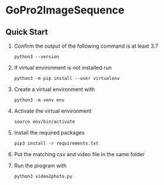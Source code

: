 # GoPro2ImageSequence

## Quick Start

1. Confirm the output of the following command is at least 3.7

    ```
    python3 --version
    ```

2. If virtual environment is not installed run

    ```
    python3 -m pip install --user virtualenv
    ```

3. Create a virtual environment with

    ```
    python3 -m venv env
    ```

4. Activate the virtual environment

    ```
    source env/bin/activate
    ```

5. Install the required packages

    ```
    pip3 install -r requirements.txt
    ```

6. Put the matching csv and video file in the same folder

7. Run the program with

    ```
    python3 video2photo.py
    ```